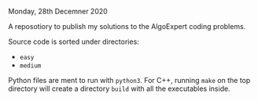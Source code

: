 Monday, 28th Decemner 2020

A reposotiory to publish my solutions to the AlgoExpert coding problems.

Source code is sorted under directories:
- `easy`
- `medium`

Python files are ment to run with `python3`.
For C++, running `make` on the top directory will create a directory `build` with all the
executables inside.
